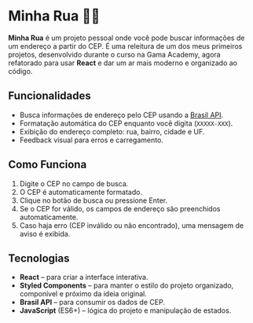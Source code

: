 # Minha Rua 🚚💜

**Minha Rua** é um projeto pessoal onde você pode buscar informações de um endereço a partir do CEP. É uma releitura de um dos meus primeiros projetos, desenvolvido durante o curso na Gama Academy, agora refatorado para usar **React** e dar um ar mais moderno e organizado ao código.

## Funcionalidades

- Busca informações de endereço pelo CEP usando a [Brasil API](https://brasilapi.com.br).  
- Formatação automática do CEP enquanto você digita (`XXXXX-XXX`).  
- Exibição do endereço completo: rua, bairro, cidade e UF.  
- Feedback visual para erros e carregamento.

## Como Funciona

1. Digite o CEP no campo de busca.  
2. O CEP é automaticamente formatado.  
3. Clique no botão de busca ou pressione Enter.  
4. Se o CEP for válido, os campos de endereço são preenchidos automaticamente.  
5. Caso haja erro (CEP inválido ou não encontrado), uma mensagem de aviso é exibida.  

## Tecnologias

- **React** – para criar a interface interativa.  
- **Styled Components** – para manter o estilo do projeto organizado, componível e próximo da ideia original.  
- **Brasil API** – para consumir os dados de CEP.  
- **JavaScript** (ES6+) – lógica do projeto e manipulação de estados.  
